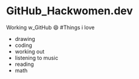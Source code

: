 # GitHub_Hackwomen.dev
Working w_GitHub :smile:
#Things i love
+ drawing
+ coding
+ working out
+ listening to music
+ reading
+ math

